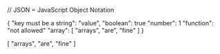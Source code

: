 // JSON = JavaScript Object Notation

{
  "key must be a string": "value",
  "boolean": true
  "number": 1
  "function": "not allowed"
  "array": [
    "arrays",
    "are",
    "fine"
  ]
}

[
  "arrays",
  "are",
  "fine"
]